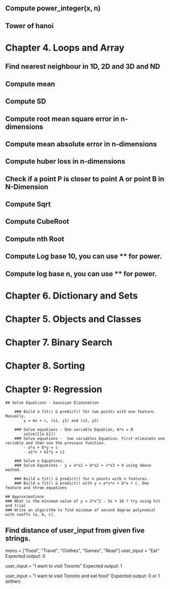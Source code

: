 ## Compute power_integer(x, n)

## Tower of hanoi

# Chapter 4. Loops and Array

## Find nearest neighbour in 1D, 2D and 3D and ND
## Compute mean
## Compute SD
## Compute root mean square error in n-dimensions
## Compute mean absolute error  in n-dimensions
## Compute huber loss in n-dimensions
## Check if a point P is closer to point A or point B in N-Dimension
## Compute Sqrt
## Compute CubeRoot
## Compute nth Root
## Compute Log base 10, you can use ** for power.
## Compute log base n, you can use ** for power.

# Chapter 6. Dictionary and Sets

# Chapter 5. Objects and Classes

# Chapter 7. Binary Search

# Chapter 8. Sorting

# Chapter 9: Regression

    ## Solve Equations - Gaussian Elimination

        ### Build a fit() & predict() for two points with one feature. Manually.
            y = mx + c, (x1, y1) and (x2, y2)
        
        ### Solve equations - One variable Equation, A*x = B
            solve([[a b]])
        ### Solve equations -  two variables Equation. First eliminate one variable and then use the previous function. 
            - a*x + b*y = c
            - a1*x + b1*y = c1
        
        ### Solve n Equations.
        ### Solve Equations - y = a*x1 + b*x2 + c*x3 + d using above method.

        ### Build a fit() & predict() for n points with n features.
        ### Build a fit() & predict() with y = a*x*x + b*x + c. One feature and three equations

    ## Approximations
    ### What is the minimum value of y = 2*x^2 - 5x + 10 ? try using hit and trial
    ### Write an algorithm to find minimum of second degree polynomial with coeffs [a, b, c].


## Find distance of user_input from given five strings.
menu = ["Food", "Travel", "Clothes", "Games", "Read"]
user_input = "Eat"
Expected output: 0

user_input = "I want to visit Toronto"
Expected output: 1

user_input = "I want to visit Toronto and eat food"
Expected output: 0 or 1 (either)


